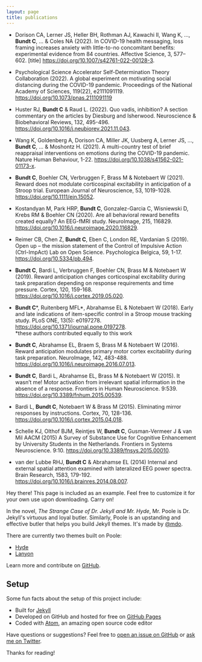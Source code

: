 ```yaml
---
layout: page
title: publications
---
```

- Dorison CA, Lerner JS, Heller BH, Rothman AJ, Kawachi II, Wang K, …, **Bundt C**, … & Coles NA (2022). In COVID-19 health messaging, loss framing increases anxiety with little-to-no concomitant benefits: experimental evidence from 84 countries. Affective Science, 3, 577–602. [title] https://doi.org/10.1007/s42761-022-00128-3. 

- Psychological Science Accelerator Self-Determination Theory Collaboration (2022). A global experiment on motivating social distancing during the COVID-19 pandemic. Proceedings of the National Academy of Sciences, 119(22), e2111091119. https://doi.org/10.1073/pnas.2111091119  

- Huster RJ, **Bundt C** & Raud L. (2022). Quo vadis, inhibition? A section commentary on the articles by Diesburg and Isherwood. Neuroscience & Biobehavioral Reviews, 132, 495-496. https://doi.org/10.1016/j.neubiorev.2021.11.043.  

- Wang K, Goldenberg A, Dorison CA, Miller JK, Uusberg A, Lerner JS, ..., **Bundt C**, … & Moshontz H. (2021). A multi-country test of brief reappraisal interventions on emotions during the COVID-19 pandemic. Nature Human Behaviour, 1-22. https://doi.org/10.1038/s41562-021-01173-x. 

- **Bundt C**, Boehler CN, Verbruggen F, Brass M & Notebaert W (2021). Reward does not modulate corticospinal excitability in anticipation of a Stroop trial. European Journal of Neuroscience, 53, 1019-1028. https://doi.org/10.1111/ejn.15052.

- Kostandyan M, Park HRP, **Bundt C**, Gonzalez-Garcia C, Wisniewski D, Krebs RM & Boehler CN (2020). Are all behavioral reward benefits created equally? An EEG-fMRI study. NeuroImage, 215, 116829. https://doi.org/10.1016/j.neuroimage.2020.116829. 

- Reimer CB, Chen Z, **Bundt C**, Eben C, London RE, Vardanian S (2019). Open up – the mission statement of the Control of Impulsive Action (Ctrl-ImpAct) Lab on Open Science. Psychologica Belgica, 59, 1-17. https://doi.org/10.5334/pb.494. 

- **Bundt C**, Bardi L, Verbruggen F, Boehler CN, Brass M & Notebaert W (2019).  Reward anticipation changes corticospinal excitability during task preparation depending on response requirements and time pressure. Cortex, 120, 159-168. https://doi.org/10.1016/j.cortex.2019.05.020. 

- **Bundt C***, Ruitenberg MFL*, Abrahamse EL & Notebaert W (2018). Early and late indications of item-specific control in a Stroop mouse tracking study. PLoS ONE, 13(5): e0197278. https://doi.org/10.1371/journal.pone.0197278.  
*these authors contributed equally to this work

- **Bundt C**, Abrahamse EL, Braem S, Brass M & Notebaert W (2016). Reward anticipation modulates primary motor cortex excitability during task preparation. NeuroImage, 142, 483-488. https://doi.org/10.1016/j.neuroimage.2016.07.013.

- **Bundt C**, Bardi L, Abrahamse EL, Brass M & Notebaert W (2015). It wasn’t me! Motor activation from irrelevant spatial information in the absence of a response. Frontiers in Human Neuroscience. 9:539. https://doi.org/10.3389/fnhum.2015.00539.

- Bardi L, **Bundt C**, Notebaert W & Brass M (2015). Eliminating mirror responses by instructions. Cortex, 70, 128-136. https://doi.org/10.1016/j.cortex.2015.04.018. 

- Schelle KJ, Olthof BJM, Reintjes W, **Bundt C**, Gusman-Vermeer J & van Mil AACM (2015) A Survey of Substance Use for Cognitive Enhancement by University Students in the Netherlands. Frontiers in Systems Neuroscience. 9:10. https://doi.org/10.3389/fnsys.2015.00010. 

- van der Lubbe RHJ, **Bundt C** & Abrahamse EL (2014) Internal and external spatial attention examined with lateralized EEG power spectra. Brain Research, 1583, 179-192. https://doi.org/10.1016/j.brainres.2014.08.007.  





<p class="message">
  Hey there! This page is included as an example. Feel free to customize it for your own use upon downloading. Carry on!
</p>

In the novel, *The Strange Case of Dr. Jekyll and Mr. Hyde*, Mr. Poole is Dr. Jekyll's virtuous and loyal butler. Similarly, Poole is an upstanding and effective butler that helps you build Jekyll themes. It's made by [@mdo](https://twitter.com/mdo).

There are currently two themes built on Poole:

- [Hyde](https://hyde.getpoole.com)
- [Lanyon](https://lanyon.getpoole.com)

Learn more and contribute on [GitHub](https://github.com/poole).

## Setup

Some fun facts about the setup of this project include:

- Built for [Jekyll](https://jekyllrb.com)
- Developed on GitHub and hosted for free on [GitHub Pages](https://pages.github.com)
- Coded with [Atom](https://atom.io), an amazing open source code editor

Have questions or suggestions? Feel free to [open an issue on GitHub](https://github.com/poole/poole/issues/new) or [ask me on Twitter](https://twitter.com/mdo).

Thanks for reading!
